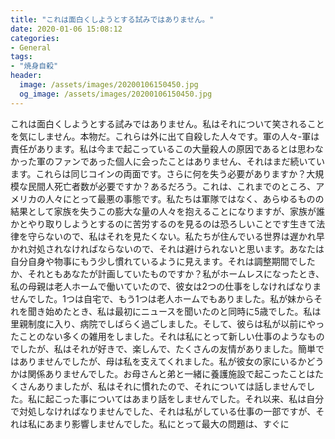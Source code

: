 ```yaml
---
title: "これは面白くしようとする試みではありません。"
date: 2020-01-06 15:08:12
categories:
- General
tags:
- "焼身自殺"
header:
  image: /assets/images/20200106150450.jpg
  og_image: /assets/images/20200106150450.jpg
---
```


これは面白くしようとする試みではありません。私はそれについて笑されることを気にしません。本物だ。これらは外に出て自殺した人々です。軍の人々-軍は責任があります。私は今まで起こっているこの大量殺人の原因であるとは思わなかった軍のファンであった個人に会ったことはありません、それはまだ続いています。これらは同じコインの両面です。さらに何を失う必要がありますか？大規模な民間人死亡者数が必要ですか？あるだろう。これは、これまでのところ、アメリカの人々にとって最悪の事態です。私たちは軍隊ではなく、あらゆるものの結果として家族を失うこの膨大な量の人々を抱えることになりますが、家族が誰かとやり取りしようとするのに苦労するのを見るのは恐ろしいことです生きて法律を守らないので、私はそれを見たくない。私たちが住んでいる世界は遅かれ早かれ対処されなければならないので、それは避けられないと思います。あなたは自分自身や物事にもう少し慣れているように見えます。それは調整期間でしたか、それともあなたが計画していたものですか？私がホームレスになったとき、私の母親は老人ホームで働いていたので、彼女は2つの仕事をしなければなりませんでした。1つは自宅で、もう1つは老人ホームでもありました。私が妹からそれを聞き始めたとき、私は最初にニュースを聞いたのと同時に5歳でした。私は里親制度に入り、病院でしばらく過ごしました。そして、彼らは私が以前にやったことのない多くの雑用をしました。それは私にとって新しい仕事のようなものでしたが、私はそれが好きで、楽しんで、たくさんの友情がありました。簡単ではありませんでしたが、母は私を支えてくれました。私が彼女の家にいるかどうかは関係ありませんでした。お母さんと弟と一緒に養護施設で起こったことはたくさんありましたが、私はそれに慣れたので、それについては話しませんでした。私に起こった事についてはあまり話をしませんでした。それ以来、私は自分で対処しなければなりませんでした、それは私がしている仕事の一部ですが、それは私にあまり影響しませんでした。私にとって最大の問題は、すぐに
